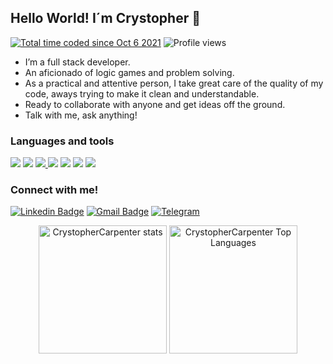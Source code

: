 ## Hello World! I´m Crystopher 👋

<p align="left"> 
  <a href="https://wakatime.com/@e1fd548b-4290-45a2-8ed2-6777f4cd2281"><img src="https://wakatime.com/badge/user/e1fd548b-4290-45a2-8ed2-6777f4cd2281.svg"            alt="Total time coded since Oct 6 2021" /></a>
  <img src="https://komarev.com/ghpvc/?username=CrystopherCarpenter-dev&color=blue" alt="Profile views">
</p>

<ul>
  <li>I’m a full stack developer. </li>
  <li>An aficionado of logic games and problem solving. </li>
  <li>As a practical and attentive person, I take great care of the quality of my code, aways trying to make it clean and understandable.  </li>
  <li>Ready to collaborate with anyone and get ideas off the ground.  </li>
  <li>Talk with me, ask anything! </li>
</ul>  

### Languages and tools

  <a href="https://en.wikipedia.org/wiki/HTML5" title="HTML5"><img src="https://img.shields.io/badge/-HTML-05122A?style=flat&logo=HTML5" /></a>
  <a href="https://en.wikipedia.org/wiki/CSS" title="CSS3"><img src="https://img.shields.io/badge/-CSS-05122A?style=flat&logo=CSS3&logoColor=1572B6" /></a>
  <a href="https://en.wikipedia.org/wiki/JavaScript" title="JavaScript"><img src="https://img.shields.io/badge/-JavaScript-05122A?style=flat&logo=javascript" />  </a>
  <a href="https://reactjs.org/" title="React"><img src="https://img.shields.io/badge/-React-05122A?style=flat&logo=react" /></a>
  <a href="https://git-scm.com/" title="Git"><img src="https://img.shields.io/badge/-Git-05122A?style=flat&logo=git" /></a>
  <a href="https://github.com/" title="GitHub"><img src="https://img.shields.io/badge/-GitHub-05122A?style=flat&logo=github" /></a>
  <a href="https://code.visualstudio.com/" title="Visual Studio Code"><img src="https://img.shields.io/badge/-Visual%20Studio%20Code-05122A?style=flat&logo=visual-studio-code&logoColor=007ACC" /> </a>

### Connect with me!

[![Linkedin Badge](https://img.shields.io/badge/-LinkedIn-blue?style=for-the-badge&logo=Linkedin&logoColor=white&link=https://www.linkedin.com/in/crystophercarpenter/)](https://www.linkedin.com/in/crystophercarpenter/)
[![Gmail Badge](https://img.shields.io/badge/-Gmail-c14438?style=for-the-badge&logo=Gmail&logoColor=white&link=mailto:crystopher.stanley.carpenter@gmail.com)](mailto:crystopher.stanley.carpenter@gmail.com)
[![Telegram](https://img.shields.io/static/v1?style=for-the-badge&message=Telegram&color=26A5E4&logo=Telegram&logoColor=FFFFFF&label=)](https://t.me/crystophercarpenter)

<div align="center">
  <img height="205em" alt="CrystopherCarpenter stats" src="https://github-readme-stats.vercel.app/api?username=CrystopherCarpenter&show_icons=true&theme=github_dark&hide_border=true" />

  <img height="205em" alt="CrystopherCarpenter Top Languages" src="https://github-readme-stats.vercel.app/api/top-langs/?username=CrystopherCarpenter&show_icons=true&theme=github_dark&hide_border=true" />
</div>
